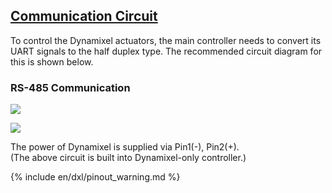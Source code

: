 ## [Communication Circuit](#communication-circuit)
To control the Dynamixel actuators, the main controller needs to convert its UART signals to the half duplex type. The recommended circuit diagram for this is shown below.

### RS-485 Communication
![](/assets/images/dxl/x/x_series_485_circuit.jpg)

![](/assets/images/dxl/x/x_series_485_pin.png)

The power of Dynamixel is supplied via Pin1(-), Pin2(+).  
(The above circuit is built into Dynamixel-only controller.)  

{% include en/dxl/pinout_warning.md %}
